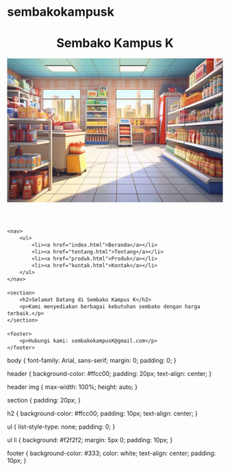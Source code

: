 # sembakokampusk<!DOCTYPE html>
<html lang="id">
<head>
    <meta charset="UTF-8">
    <meta name="viewport" content="width=device-width, initial-scale=1.0">
    <title>Sembako Kampus K</title>
    <link rel="stylesheet" href="style.css">
</head>
<body>
    <header>
        <h1>Sembako Kampus K</h1>
        <img src="toko.jpg" alt="Toko Sembako Kampus K">
    </header>

    <nav>
        <ul>
            <li><a href="index.html">Beranda</a></li>
            <li><a href="tentang.html">Tentang</a></li>
            <li><a href="produk.html">Produk</a></li>
            <li><a href="kontak.html">Kontak</a></li>
        </ul>
    </nav>

    <section>
        <h2>Selamat Datang di Sembako Kampus K</h2>
        <p>Kami menyediakan berbagai kebutuhan sembako dengan harga terbaik.</p>
    </section>

    <footer>
        <p>Hubungi kami: sembakokampusK@gmail.com</p>
    </footer>
</body>
</html>

body {
    font-family: Arial, sans-serif;
    margin: 0;
    padding: 0;
}

header {
    background-color: #ffcc00;
    padding: 20px;
    text-align: center;
}

header img {
    max-width: 100%;
    height: auto;
}

section {
    padding: 20px;
}

h2 {
    background-color: #ffcc00;
    padding: 10px;
    text-align: center;
}

ul {
    list-style-type: none;
    padding: 0;
}

ul li {
    background: #f2f2f2;
    margin: 5px 0;
    padding: 10px;
}

footer {
    background-color: #333;
    color: white;
    text-align: center;
    padding: 10px;
}
